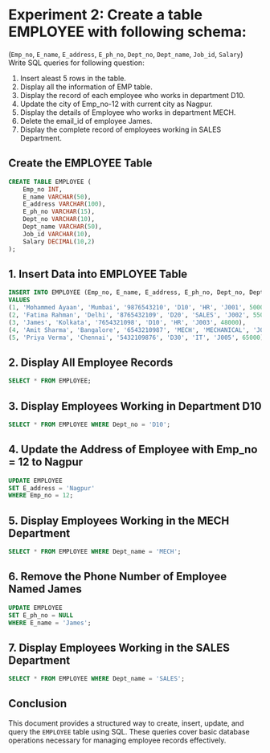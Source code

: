 # Experiment 2: Create a table EMPLOYEE with following schema: 
(`Emp_no`, `E_name`, `E_address`, `E_ph_no`, `Dept_no`, `Dept_name`, `Job_id`, `Salary`) 
Write SQL queries for following question: 
1. Insert aleast 5 rows in the table. 
2. Display all the information of EMP table. 
3. Display the record of each employee who works in department D10. 
4. Update the city of Emp_no-12 with current city as Nagpur. 
5. Display the details of Employee who works in department MECH. 
6. Delete the email_id of employee James. 
7. Display the complete record of employees working in SALES Department.



## Create the EMPLOYEE Table
```sql
CREATE TABLE EMPLOYEE (
    Emp_no INT,
    E_name VARCHAR(50),
    E_address VARCHAR(100),
    E_ph_no VARCHAR(15),
    Dept_no VARCHAR(10),
    Dept_name VARCHAR(50),
    Job_id VARCHAR(10),
    Salary DECIMAL(10,2)
);
```

## 1. Insert Data into EMPLOYEE Table
```sql
INSERT INTO EMPLOYEE (Emp_no, E_name, E_address, E_ph_no, Dept_no, Dept_name, Job_id, Salary) 
VALUES 
(1, 'Mohammed Ayaan', 'Mumbai', '9876543210', 'D10', 'HR', 'J001', 50000),
(2, 'Fatima Rahman', 'Delhi', '8765432109', 'D20', 'SALES', 'J002', 55000),
(3, 'James', 'Kolkata', '7654321098', 'D10', 'HR', 'J003', 48000),
(4, 'Amit Sharma', 'Bangalore', '6543210987', 'MECH', 'MECHANICAL', 'J004', 60000),
(5, 'Priya Verma', 'Chennai', '5432109876', 'D30', 'IT', 'J005', 65000);
```

## 2. Display All Employee Records
```sql
SELECT * FROM EMPLOYEE;
```

## 3. Display Employees Working in Department D10
```sql
SELECT * FROM EMPLOYEE WHERE Dept_no = 'D10';
```

## 4. Update the Address of Employee with Emp_no = 12 to Nagpur
```sql
UPDATE EMPLOYEE 
SET E_address = 'Nagpur' 
WHERE Emp_no = 12;
```

## 5. Display Employees Working in the MECH Department
```sql
SELECT * FROM EMPLOYEE WHERE Dept_name = 'MECH';
```

## 6. Remove the Phone Number of Employee Named James
```sql
UPDATE EMPLOYEE 
SET E_ph_no = NULL 
WHERE E_name = 'James';
```

## 7. Display Employees Working in the SALES Department
```sql
SELECT * FROM EMPLOYEE WHERE Dept_name = 'SALES';
```

## Conclusion
This document provides a structured way to create, insert, update, and query the `EMPLOYEE` table using SQL. These queries cover basic database operations necessary for managing employee records effectively.
